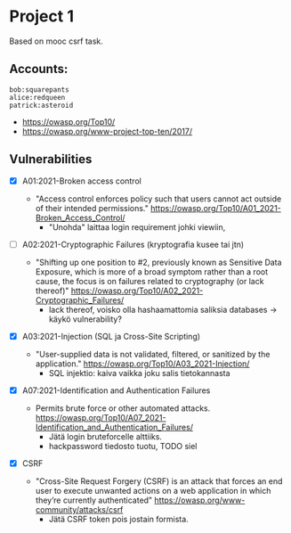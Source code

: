 # Project 1
Based on mooc csrf task.

## Accounts:
```
bob:squarepants
alice:redqueen
patrick:asteroid
```

- https://owasp.org/Top10/
- https://owasp.org/www-project-top-ten/2017/

## Vulnerabilities

- [X] A01:2021-Broken access control
  - "Access control enforces policy such that users cannot act outside of their intended permissions." https://owasp.org/Top10/A01_2021-Broken_Access_Control/
    - "Unohda" laittaa login requirement johki viewiin,

- [ ] A02:2021-Cryptographic Failures (kryptografia kusee tai jtn)
  - "Shifting up one position to #2, previously known as Sensitive Data Exposure, which is more of a broad symptom rather than a root cause, the focus is on failures related to cryptography (or lack thereof)" https://owasp.org/Top10/A02_2021-Cryptographic_Failures/
    - lack thereof, voisko olla hashaamattomia saliksia databases -> käykö vulnerability?

- [X] A03:2021-Injection (SQL ja Cross-Site Scripting)
  - "User-supplied data is not validated, filtered, or sanitized by the application." https://owasp.org/Top10/A03_2021-Injection/
    - SQL injektio: kaiva vaikka joku salis tietokannasta

- [X] A07:2021-Identification and Authentication Failures
  - Permits brute force or other automated attacks. https://owasp.org/Top10/A07_2021-Identification_and_Authentication_Failures/
    - Jätä login bruteforcelle alttiiks.
    - hackpassword tiedosto tuotu, TODO siel

- [X] CSRF
  - "Cross-Site Request Forgery (CSRF) is an attack that forces an end user to execute unwanted actions on a web application in which they’re currently authenticated" https://owasp.org/www-community/attacks/csrf
    - Jätä CSRF token pois jostain formista.

